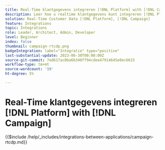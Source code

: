 ```yaml
---
title: Real-Time klantgegevens integreren [!DNL Platform] with [!DNL Campaign]
description: Leer hoe u realtime klantgegevens kunt integreren [!DNL Platform] with [!DNL Campaign]
solution: Real-Time Customer Data [!DNL Platform], [!DNL Campaign]
feature: Integrations
topic: Integrations
role: Leader, Architect, Admin, Developer
level: Beginner
index: false
thumbnail: campaign-rtcdp.png
badgeIntegration: label="Integratie" type="positive"
last-substantial-update: 2023-06-30T00:00:00Z
source-git-commit: 7ed617ac0ba6b340ff94cdee47914645e0ec6615
workflow-type: tm+mt
source-wordcount: '19'
ht-degree: 5%

---
```



# Real-Time klantgegevens integreren [!DNL Platform] with [!DNL Campaign]

{{$include /help/_includes/integrations-between-applications/campaign-rtcdp.md}}
